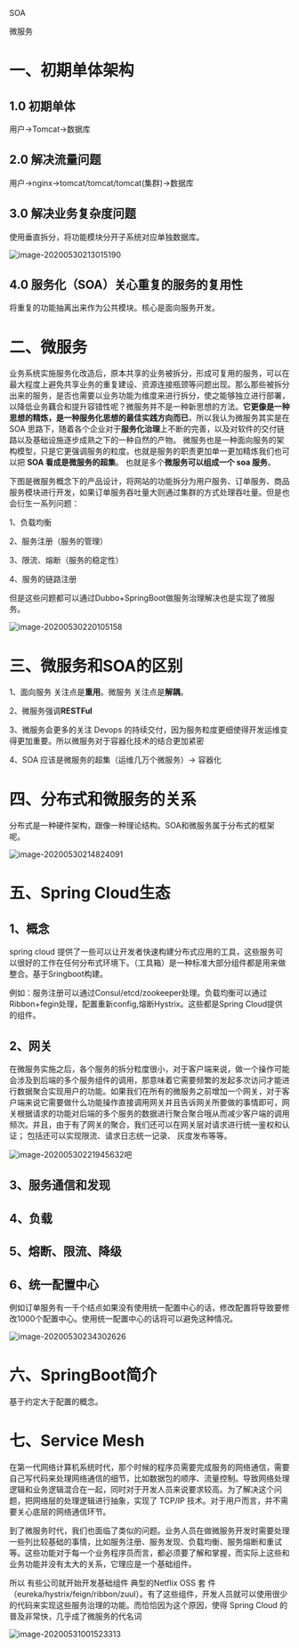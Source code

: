 SOA

微服务

# 一、初期单体架构

## 1.0	初期单体

用户->Tomcat->数据库

## 2.0	解决流量问题

用户->nginx->tomcat/tomcat/tomcat(集群)->数据库 

## 3.0	解决业务复杂度问题

使用垂直拆分，将功能模块分开子系统对应单独数据库。

![image-20200530213015190](H:\TyporaImage\微服务\image-20200530213015190.png)

## 4.0 	服务化（SOA）关心重复的服务的复用性

将重复的功能抽离出来作为公共模块。核心是面向服务开发。

# 二、微服务

业务系统实施服务化改造后，原本共享的业务被拆分，形成可复用的服务，可以在最大程度上避免共享业务的重复建设、资源连接瓶颈等问题出现。那么那些被拆分出来的服务，是否也需要以业务功能为维度来进行拆分，使之能够独立进行部署，以降低业务藕合和提升容错性呢？微服务并不是一种新思想的方法。**它更像是一种思想的精炼，是一种服务化思想的最佳实践方向而已**，所以我认为微服务其实是在 SOA 思路下，随着各个企业对于**服务化治理**上不断的完善，以及对软件的交付链路以及基础设施逐步成熟之下的一种自然的产物。 微服务也是一种面向服务的架构模型，只是它更强调服务的粒度。也就是服务的职责更加单一更加精炼我们也可以把 **SOA 看成是微服务的超集**。 也就是多个**微服务可以组成一个 soa 服务**。

下图是微服务概念下的产品设计，将网站的功能拆分为用户服务、订单服务、商品服务模块进行开发，如果订单服务吞吐量大则通过集群的方式处理吞吐量。但是也会衍生一系列问题：

1、负载均衡

2、服务注册（服务的管理）

3、限流、熔断（服务的稳定性）

4、服务的链路注册

但是这些问题都可以通过Dubbo+SpringBoot做服务治理解决也是实现了微服务。

![image-20200530220105158](H:\TyporaImage\微服务\image-20200530220105158.png)



# 三、微服务和SOA的区别

1、面向服务 关注点是**重用**。微服务 关注点是**解耦**。

2、微服务强调**RESTFul**

3、微服务会更多的关注 Devops 的持续交付，因为服务粒度更细使得开发运维变得更加重要。所以微服务对于容器化技术的结合更加紧密

4、SOA 应该是微服务的超集（运维几万个微服务）-> 容器化

# 四、分布式和微服务的关系

分布式是一种硬件架构，跟像一种理论结构。SOA和微服务属于分布式的框架呢。

![image-20200530214824091](H:\TyporaImage\微服务\image-20200530214824091.png)

# 五、Spring Cloud生态

## 1、概念

spring cloud 提供了一些可以让开发者快速构建分布式应用的工具，这些服务可以很好的工作在任何分布式环境下。（工具箱）是一种标准大部分组件都是用来做整合。基于Sringboot构建。

例如：服务注册可以通过Consul/etcd/zookeeper处理。负载均衡可以通过Ribbon+fegin处理，配置重新config,熔断Hystrix。这些都是Spring Cloud提供的组件。

## 2、网关

在微服务实施之后，各个服务的拆分粒度很小，对于客户端来说，做一个操作可能会涉及到后端的多个服务组件的调用，那意味着它需要频繁的发起多次访问才能进行数据聚合实现用户的功能。如果我们在所有的微服务之前增加一个网关，对于客户端来说它需要做什么功能操作直接调用网关并且告诉网关所要做的事情即可，网关根据请求的功能对后端的多个服务的数据进行聚合聚合哦从而减少客户端的调用频次。并且，由于有了网关的聚合，我们还可以在网关层对请求进行统一鉴权和认证； 包括还可以实现限流、请求日志统一记录、 灰度发布等等。

![image-20200530221945632](H:\TyporaImage\微服务\image-20200530221945632.png)吧

## 3、服务通信和发现

## 4、负载

## 5、熔断、限流、降级

## 6、统一配置中心

例如订单服务有一千个结点如果没有使用统一配置中心的话，修改配置将导致要修改1000个配置中心。使用统一配置中心的话将可以避免这种情况。

![image-20200530234302626](H:\TyporaImage\微服务\image-20200530234302626.png)

# 六、SpringBoot简介

基于约定大于配置的概念。

# 七、Service Mesh

在第一代网络计算机系统时代，那个时候的程序员需要完成服务的网络通信，需要自己写代码来处理网络通信的细节，比如数据包的顺序、流量控制。导致网络处理逻辑和业务逻辑混合在一起，同时对于开发人员来说要求较高。为了解决这个问题，把网络层的处理逻辑进行抽象，实现了 TCP/IP 技术。对于用户而言，并不需要关心底层的网络通信环节。

到了微服务时代，我们也面临了类似的问题。业务人员在做微服务开发时需要处理一些列比较基础的事情，比如服务注册、服务发现、负载均衡、服务熔断和重试等。这些功能对于每一个业务程序员而言，都必须要了解和掌握，而实际上这些和业务功能并没有太大的关系，它理应是一个基础组件。

所以 有些公司就开始开发基础组件 典型的Netflix OSS 套 件（eureka/hystrix/feign/ribbon/zuul）。有了这些组件，开发人员就可以使用很少的代码来实现这些服务治理的功能。而恰恰因为这个原因，使得 Spring Cloud 的普及非常快，几乎成了微服务的代名词

![image-20200531001523313](H:\TyporaImage\微服务\image-20200531001523313.png)